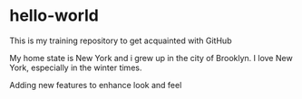 # hello-world
This is my training repository to get acquainted with GitHub

My home state is New York and i grew up in the city of Brooklyn.  I love New York, especially in the winter times.

Adding new features to enhance look and feel
